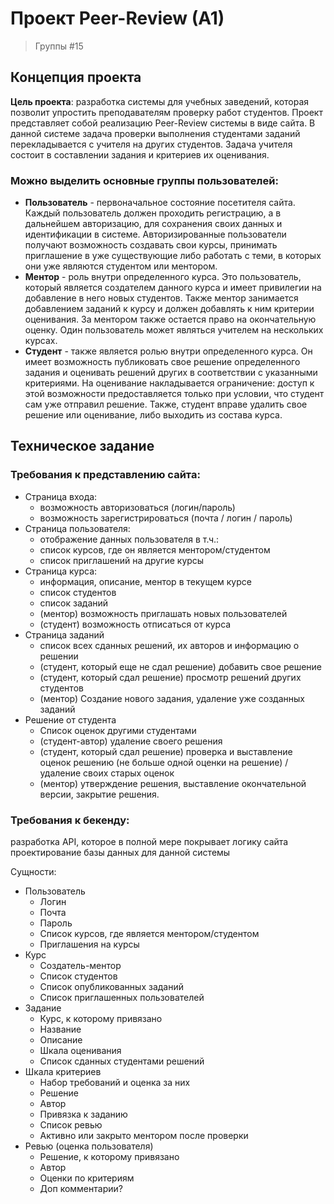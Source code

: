 # Проект Peer-Review (A1)
> Группы #15

## Концепция проекта

**Цель проекта**: разработка системы для учебных заведений, которая позволит упростить преподавателям проверку работ студентов.
Проект представляет собой реализацию Peer-Review системы в виде сайта. В данной системе задача проверки выполнения студентами заданий перекладывается с учителя на других студентов. Задача учителя состоит в составлении задания и критериев их оценивания.

### Можно выделить основные группы пользователей:

- **Пользователь** - первоначальное состояние посетителя сайта. Каждый пользователь должен проходить регистрацию, а в дальнейшем авторизацию, для сохранения своих данных и идентификации в системе. Авторизированные пользователи получают возможность создавать свои курсы, принимать приглашение в уже существующие либо работать с теми, в которых они уже являются студентом или ментором.
- **Ментор** - роль внутри определенного курса. Это пользователь, который является создателем данного курса и имеет привилегии на добавление в него новых студентов. Также ментор занимается добавлением заданий к курсу и должен добавлять к ним критерии оценивания. За ментором также остается право на окончательную оценку. Один пользователь может являться учителем на нескольких курсах.
- **Студент** - также является ролью внутри определенного курса. Он имеет возможность публиковать свое решение определенного задания и оценивать решений других в соответствии с указанными критериями. На оценивание накладывается ограничение: доступ к этой возможности предоставляется только при условии, что студент сам уже отправил решение. Также, студент вправе удалить свое решение или оценивание, либо выходить из состава курса.

## Техническое задание

### Требования к представлению сайта:

- Страница входа:
    - возможность авторизоваться (логин/пароль)
    - возможность зарегистрироваться (почта / логин / пароль)
- Страница пользователя:
    - отображение данных пользователя в т.ч.:
    - список курсов, где он является ментором/студентом
    - список приглашений на другие курсы
- Страница курса:
    - информация, описание, ментор в текущем курсе
    - список студентов
    - список заданий
    - (ментор) возможность приглашать новых пользователей
    - (студент) возможность отписаться от курса
- Страница заданий
    - список всех сданных решений, их авторов и информацию о решении
    - (студент, который еще не сдал решение) добавить свое решение
    - (студент, который сдал решение) просмотр решений других студентов
    - (ментор) Создание нового задания, удаление уже созданных заданий
- Решение от студента
    - Список оценок другими студентами
    - (студент-автор) удаление своего решения
    - (студент, который сдал решение) проверка и выставление оценок решению (не больше одной оценки на решение) / удаление своих старых оценок
    - (ментор) утверждение решения, выставление окончательной версии, закрытие решения.

### Требования к бекенду:
разработка API, которое в полной мере покрывает логику сайта
проектирование базы данных для данной системы

Сущности:
- Пользователь
    - Логин
    - Почта
    - Пароль
    - Список курсов, где является ментором/студентом
    - Приглашения на курсы
- Курс
    - Создатель-ментор
    - Список студентов
    - Список опубликованных заданий
    - Список приглашенных пользователей
- Задание
    - Курс, к которому привязано
    - Название
    - Описание
    - Шкала оценивания
    - Список сданных студентами решений
- Шкала критериев
    - Набор требований и оценка за них
    - Решение
    - Автор
    - Привязка к заданию
    - Список ревью 
    - Активно или закрыто ментором после проверки
- Ревью (оценка пользователя)
    - Решение, к которому привязано
    - Автор
    - Оценки по критериям
    - Доп комментарии?
